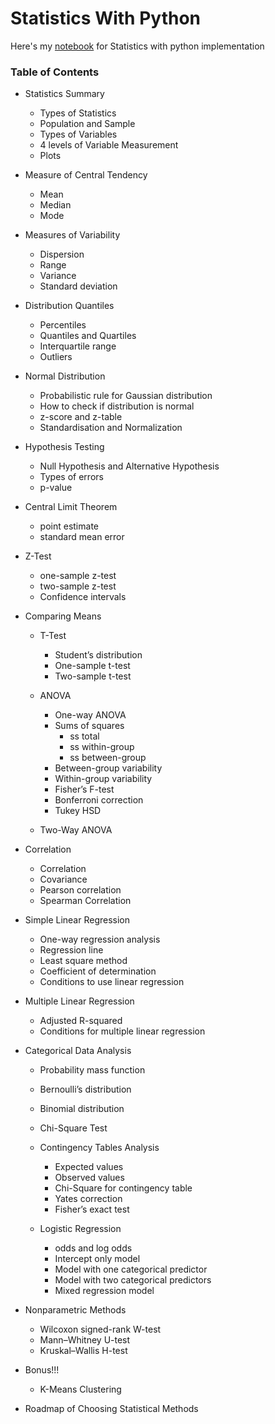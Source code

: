 # Statistics With Python

Here's my [notebook](stats.ipynb) for Statistics with python implementation

### Table of Contents
- Statistics Summary
  - Types of Statistics
  - Population and Sample
  - Types of Variables
  - 4 levels of Variable Measurement
  - Plots
- Measure of Central Tendency
	- Mean
	- Median
	- Mode
- Measures of Variability
	- Dispersion
	- Range
	- Variance
	- Standard deviation

- Distribution Quantiles
	- Percentiles
	- Quantiles and Quartiles
	- Interquartile range
	- Outliers

- Normal Distribution
	- Probabilistic rule for Gaussian distribution
	- How to check if distribution is normal
	- z-score and z-table
	- Standardisation and Normalization

- Hypothesis Testing
	- Null Hypothesis and Alternative Hypothesis
	- Types of errors
	- p-value

- Central Limit Theorem
	- point estimate
	- standard mean error
- Z-Test
	- one-sample z-test
	- two-sample z-test
	- Confidence intervals

- Comparing Means
 	- T-Test
		- Student’s distribution
		- One-sample t-test
		- Two-sample t-test

    - ANOVA
	    - One-way ANOVA
	    - Sums of squares
		    - ss total
		    - ss within-group
		    - ss between-group
	    - Between-group variability
	    - Within-group variability
        - Fisher’s F-test
        - Bonferroni correction
        - Tukey HSD

    - Two-Way ANOVA

- Correlation
	- Correlation
	- Covariance
 	- Pearson correlation
	- Spearman Correlation

- Simple Linear Regression
	- One-way regression analysis
	- Regression line
	- Least square method
	- Coefficient of determination
	- Conditions to use linear regression

- Multiple Linear Regression
	- Adjusted R-squared
	- Conditions for multiple linear regression

- Categorical Data Analysis
    - Probability mass function
    - Bernoulli’s distribution
    - Binomial distribution
    - Chi-Square Test

    - Contingency Tables Analysis
        - Expected values
        - Observed values
        - Chi-Square for contingency table
        - Yates correction
        - Fisher’s exact test

    - Logistic Regression
        - odds and log odds
        - Intercept only model
        - Model with one categorical predictor
        - Model with two categorical predictors
        - Mixed regression model

- Nonparametric Methods
    - Wilcoxon signed-rank W-test
	- Mann–Whitney U-test
	- Kruskal–Wallis H-test

- Bonus!!!
	- K-Means Clustering

- Roadmap of Choosing Statistical Methods
